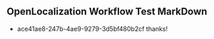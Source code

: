 ## OpenLocalization Workflow Test MarkDown
* ace41ae8-247b-4ae9-9279-3d5bf480b2cf 
thanks!

<!--HONumber=Mar16_HO5-->


